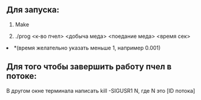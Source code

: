 Для запуска:
-----------------
  1. Make
  
  2. ./prog <к-во пчел> <добыча меда> <поедание меда> <время сек>
  
 <li>*(время желательно указать меньше 1, например 0.001)

Для того чтобы завершить работу пчел в потоке:
---------------------------------------------
В другом окне терминала написать kill -SIGUSR1 N, где N это [ID потока]

